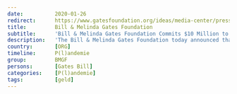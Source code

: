 ```yaml
---
date:          2020-01-26
redirect:      https://www.gatesfoundation.org/ideas/media-center/press-releases/2020/01/gates-foundation-commits-10-million-to-global-response-to-2019-ncov
title:         Bill & Melinda Gates Foundation
subtitle:      'Bill & Melinda Gates Foundation Commits $10 Million to Global Response to 2019-nCOV'
description:   'The Bill & Melinda Gates Foundation today announced that it is immediately committing $10 million in emergency funds and corresponding technical support to help frontline responders in China and Africa accelerate their efforts to contain the global spread of 2019-nCoV. …'
country:       [ORG]
timeline:      P(l)andemie
group:         BMGF
persons:       [Gates Bill]
categories:    [P(l)andemie]
tags:          [geld]
---
```


